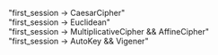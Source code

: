 "first_session -> CaesarCipher" 
<br>
"first_session -> Euclidean"
<br>
"first_session -> MultiplicativeCipher &&  AffineCipher"
<br>
"first_session -> AutoKey && Vigener" 
